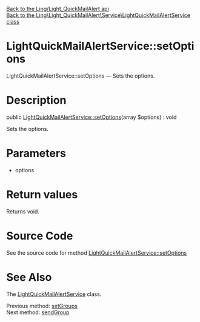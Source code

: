 [Back to the Ling/Light_QuickMailAlert api](https://github.com/lingtalfi/Light_QuickMailAlert/blob/master/doc/api/Ling/Light_QuickMailAlert.md)<br>
[Back to the Ling\Light_QuickMailAlert\Service\LightQuickMailAlertService class](https://github.com/lingtalfi/Light_QuickMailAlert/blob/master/doc/api/Ling/Light_QuickMailAlert/Service/LightQuickMailAlertService.md)


LightQuickMailAlertService::setOptions
================



LightQuickMailAlertService::setOptions — Sets the options.




Description
================


public [LightQuickMailAlertService::setOptions](https://github.com/lingtalfi/Light_QuickMailAlert/blob/master/doc/api/Ling/Light_QuickMailAlert/Service/LightQuickMailAlertService/setOptions.md)(array $options) : void




Sets the options.




Parameters
================


- options

    


Return values
================

Returns void.








Source Code
===========
See the source code for method [LightQuickMailAlertService::setOptions](https://github.com/lingtalfi/Light_QuickMailAlert/blob/master/Service/LightQuickMailAlertService.php#L87-L90)


See Also
================

The [LightQuickMailAlertService](https://github.com/lingtalfi/Light_QuickMailAlert/blob/master/doc/api/Ling/Light_QuickMailAlert/Service/LightQuickMailAlertService.md) class.

Previous method: [setGroups](https://github.com/lingtalfi/Light_QuickMailAlert/blob/master/doc/api/Ling/Light_QuickMailAlert/Service/LightQuickMailAlertService/setGroups.md)<br>Next method: [sendGroup](https://github.com/lingtalfi/Light_QuickMailAlert/blob/master/doc/api/Ling/Light_QuickMailAlert/Service/LightQuickMailAlertService/sendGroup.md)<br>

